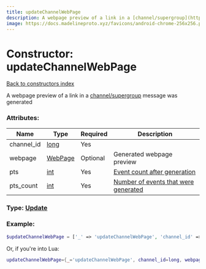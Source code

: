 ```yaml
---
title: updateChannelWebPage
description: A webpage preview of a link in a [channel/supergroup](https://core.telegram.org/api/channel) message was generated
image: https://docs.madelineproto.xyz/favicons/android-chrome-256x256.png
---
```

# Constructor: updateChannelWebPage  
[Back to constructors index](index.md)



A webpage preview of a link in a [channel/supergroup](https://core.telegram.org/api/channel) message was generated

### Attributes:

| Name     |    Type       | Required | Description |
|----------|---------------|----------|-------------|
|channel\_id|[long](../types/long.md) | Yes|
|webpage|[WebPage](../types/WebPage.md) | Optional|Generated webpage preview|
|pts|[int](../types/int.md) | Yes|[Event count after generation](https://core.telegram.org/api/updates)|
|pts\_count|[int](../types/int.md) | Yes|[Number of events that were generated](https://core.telegram.org/api/updates)|



### Type: [Update](../types/Update.md)


### Example:

```php
$updateChannelWebPage = ['_' => 'updateChannelWebPage', 'channel_id' => long, 'webpage' => WebPage, 'pts' => int, 'pts_count' => int];
```  


Or, if you're into Lua:

```lua
updateChannelWebPage={_='updateChannelWebPage', channel_id=long, webpage=WebPage, pts=int, pts_count=int}

```


